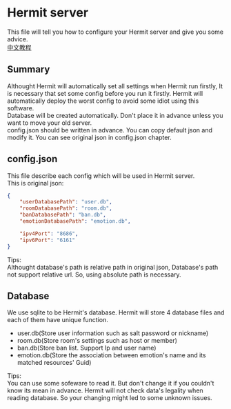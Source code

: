 # Hermit server
This file will tell you how to configure your Hermit server and give you some advice.  
[中文教程](README-zh.md)  

## Summary
Althought Hermit will automatically set all settings when Hermit run firstly, It is necessary that set some config before you run it firstly. Hermit will automatically deploy the worst config to avoid some idiot using this software.  
Database will be created automatically. Don't place it in advance unless you want to move your old server.  
config.json should be written in advance. You can copy default json and modify it. You can see original json in config.json chapter.

## config.json
This file describe each config which will be used in Hermit server.  
This is original json:  

```json
{
    "userDatabasePath": "user.db",
    "roomDatabasePath": "room.db",
    "banDatabasePath": "ban.db",
    "emotionDatabasePath": "emotion.db",

    "ipv4Port": "8686",
    "ipv6Port": "6161"
}
```

Tips:  
Althought database's path is relative path in original json, Database's path not support relative url. So, using absolute path is necessary.

## Database
We use sqlite to be Hermit's database. Hermit will store 4 database files and each of them have unique function.

* user.db\(Store user information such as salt password or nickname\)
* room.db\(Store room's settings such as host or member\)
* ban.db\(Store ban list. Support Ip and user name\)
* emotion.db\(Store the association between emotion's name and its matched resources' Guid\)

Tips:  
You can use some sofeware to read it. But don't change it if you couldn't know its mean in advance. Hermit will not check data's legality when reading database. So your changing might led to some unknown issues.  

